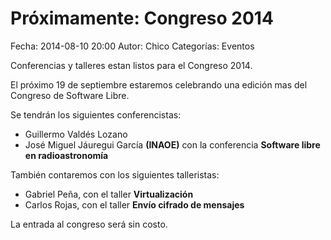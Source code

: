 Próximamente: Congreso 2014
==================================

Fecha: 2014-08-10 20:00
Autor:  Chico
Categorías: Eventos

Conferencias y talleres estan listos para el Congreso 2014.

<!-- break -->

El próximo 19 de septiembre estaremos celebrando una edición mas del Congreso de Software Libre.

Se tendrán los siguientes conferencistas:

* Guillermo Valdés Lozano
* José Miguel Jáuregui García **(INAOE)** con la conferencia **Software libre en radioastronomía**

También contaremos con los siguientes talleristas:

* Gabriel Peña, con el taller **Virtualización**
* Carlos Rojas, con el taller **Envío cifrado de mensajes**

La entrada al congreso será sin costo.
